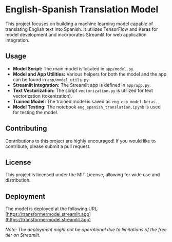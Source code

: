 # English-Spanish Translation Model

This project focuses on building a machine learning model capable of translating English text into Spanish. It utilizes TensorFlow and Keras for model development and incorporates Streamlit for web application integration.

## Usage

- **Model Script:** The main model is located in `app/model.py`.
- **Model and App Utilities:** Various helpers for both the model and the app can be found in `app/model_utils.py`.
- **Streamlit Integration:** The Streamlit app is defined in `app/app.py`.
- **Text Vectorization:** The script `vectorization.py` is utilized for text vectorization (tokenization).
- **Trained Model:** The trained model is saved as `eng_esp_model.keras`.
- **Model Testing:** The notebook `eng_spanish_translation.ipynb` is used for testing the model.

## Contributing

Contributions to this project are highly encouraged! If you would like to contribute, please submit a pull request.

## License

This project is licensed under the MIT License, allowing for wide use and distribution.

## Deployment

The model is deployed at the following URL: [https://transformermodel.streamlit.app](https://transformermodel.streamlit.app)

*Note: The deployment might not be operational due to limitations of the free tier on Streamlit.*

